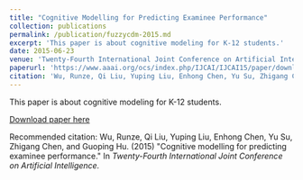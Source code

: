 ```yaml
---
title: "Cognitive Modelling for Predicting Examinee Performance"
collection: publications
permalink: /publication/fuzzycdm-2015.md
excerpt: 'This paper is about cognitive modeling for K-12 students.'
date: 2015-06-23
venue: 'Twenty-Fourth International Joint Conference on Artificial Intelligence (IJCAI`2015)'
paperurl: 'https://www.aaai.org/ocs/index.php/IJCAI/IJCAI15/paper/download/11121/10804'
citation: 'Wu, Runze, Qi Liu, Yuping Liu, Enhong Chen, Yu Su, Zhigang Chen, and Guoping Hu. (2015) &quot;Cognitive modelling for predicting examinee performance.&quot; In <i>Twenty-Fourth International Joint Conference on Artificial Intelligence.</i>'
---
```

This paper is about cognitive modeling for K-12 students.

[Download paper here](https://www.aaai.org/ocs/index.php/IJCAI/IJCAI15/paper/download/11121/10804)

Recommended citation: Wu, Runze, Qi Liu, Yuping Liu, Enhong Chen, Yu Su, Zhigang Chen, and Guoping Hu. (2015) &quot;Cognitive modelling for predicting examinee performance.&quot; In <i>Twenty-Fourth International Joint Conference on Artificial Intelligence.</i>
